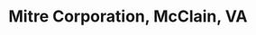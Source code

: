 ---
title: "Mitre Corporation, McClain, VA"
project_id: 
conference_id: ""
presenters:
   - peter_bandettini
summary: "<p>Mitre Corporation, McClain, VA</p>"
file: /assets/presentations/T134.ppt
filename: T134.ppt
layout: presentation
---